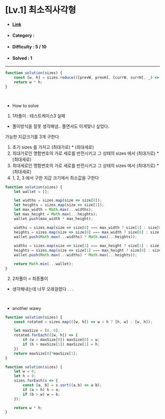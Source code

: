 # [Lv.1] 최소직사각형 
* #### [Link](https://school.programmers.co.kr/learn/courses/30/lessons/86491)
* #### Category : 
* #### Difficulty : 5 / 10  
* #### Solved : 1

<hr />

```js
function solution(sizes) {
    const [w, h] = sizes.reduce(([prevW, prevH], [currW, currH], _) => [Math.max(prevW, Math.max(currW, currH)), Math.max(prevH, Math.min(currW, currH))], [0, 0]);
    return w * h;
}
```

<br />

* How to solve
1. 1차풀이 : 테스트케이스3 실패
* 풀이방식을 잘못 생각해냄.. 풀면서도 이게맞나 싶었다. 

가능한 지갑크기를 3개 구한다
1. 초기 sizes 를 가지고 (최대가로) * (최대세로)
2. 최대가로인 명함번호의 가로 세로를 반전시키고 그 상태의 sizes 에서 (최대가로) * (최대세로)
3. 최대세로인 명함번호의 가로 세로를 반전시키고 그 상태의 sizes 에서 (최대가로) * (최대세로)
4. 1, 2, 3 에서 구한 지갑 크기에서 최소값을 구한다 
```js
function solution(sizes) {
    let wallet = [];

    let widths = sizes.map(size => size[0]);
    let heights = sizes.map(size => size[1]);
    let max_width = Math.max(...widths);
    let max_height = Math.max(...heights);
    wallet.push(max_width * max_height);

    widths = sizes.map(size => size[0] === max_width ? size[1] : size[0]);
    heights = sizes.map(size => size[0] === max_width ? size[0] : size[1]);
    wallet.push(Math.max(...widths) * Math.max(...heights));
    
    widths = sizes.map(size => size[1] === max_height ? size[1] : size[0]);
    heights = sizes.map(size => size[1] === max_height ? size[0] : size[1]);
    wallet.push(Math.max(...widths) * Math.max(...heights));

    return Math.min(...wallet);
}
```

2. 2차풀이 = 최종풀이
* 생각해내는데 너무 오래걸렸다 . . .

<br />

* another wawy
```js
function solution(sizes) {
    const rotated = sizes.map(([w, h]) => w < h ? [h, w] : [w, h]);

    let maxSize = [0, 0];
    rotated.forEach(([w, h]) => {
        if (w > maxSize[0]) maxSize[0] = w;
        if (h > maxSize[1]) maxSize[1] = h;
    })
    return maxSize[0]*maxSize[1];
}
```
```js
function solution(sizes) {
    let w = 0;
    let h = 0;
    sizes.forEach(s => {
        const [a, b] = s.sort((a,b) => a-b);
        if (a > h) h = a;
        if (b > w) w = b;
    });

    return w * h;
}
```
